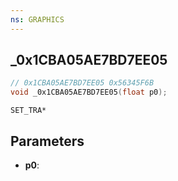 ```yaml
---
ns: GRAPHICS
---
```

## _0x1CBA05AE7BD7EE05

```c
// 0x1CBA05AE7BD7EE05 0x56345F6B
void _0x1CBA05AE7BD7EE05(float p0);
```

```
SET_TRA*
```

## Parameters
* **p0**: 

